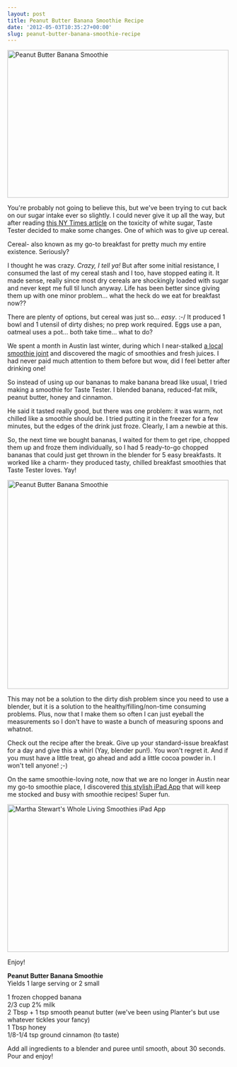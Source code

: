 ```yaml
---
layout: post
title: Peanut Butter Banana Smoothie Recipe
date: '2012-05-03T10:35:27+00:00'
slug: peanut-butter-banana-smoothie-recipe
---
```

<a href="http://www.flickr.com/photos/kstar810/6992840878/" title="Peanut Butter Banana Smoothie by kstar810, on Flickr"><img src="http://farm8.staticflickr.com/7089/6992840878_f69c7741c5.jpg" width="500" height="333" alt="Peanut Butter Banana Smoothie"></a>

You're probably not going to believe this, but we've been trying to cut back on our sugar intake ever so slightly. I could never give it up all the way, but after reading <a href="http://www.nytimes.com/2011/04/17/magazine/mag-17Sugar-t.html?pagewanted=all">this NY Times article</a> on the toxicity of white sugar, Taste Tester decided to make some changes. One of which was to give up cereal. 

Cereal- also known as my go-to breakfast for pretty much my entire existence. Seriously?

I thought he was crazy. <em>Crazy, I tell ya!</em> But after some initial resistance, I consumed the last of my cereal stash and I too, have stopped eating it. It made sense, really since most dry cereals are shockingly loaded with sugar and never kept me full til lunch anyway. Life has been better since giving them up with one minor problem... what the heck do we eat for breakfast now??

There are plenty of options, but cereal was just so... <em>easy</em>. :-/ It produced 1 bowl and 1 utensil of dirty dishes; no prep work required. Eggs use a pan, oatmeal uses a pot… both take time… what to do?

We spent a month in Austin last winter, during which I near-stalked <a href="http://www.juicelandaustin.com/">a local smoothie joint</a> and discovered the magic of smoothies and fresh juices. I had never paid much attention to them before but wow, did I feel better after drinking one!

So instead of using up our bananas to make banana bread like usual, I tried making a smoothie for Taste Tester. I blended banana, reduced-fat milk, peanut butter, honey and cinnamon. 

He said it tasted really good, but there was one problem: it was warm, not chilled like a smoothie should be. I tried putting it in the freezer for a few minutes, but the edges of the drink just froze. Clearly, I am a newbie at this.

So, the next time we bought bananas, I waited for them to get ripe, chopped them up and froze them individually, so I had 5 ready-to-go chopped bananas that could just get thrown in the blender for 5 easy breakfasts. It worked like a charm- they produced tasty, chilled breakfast smoothies that Taste Tester loves. Yay!

<a href="http://www.flickr.com/photos/kstar810/7138923615/" title="Peanut Butter Banana Smoothie by kstar810, on Flickr"><img src="http://farm8.staticflickr.com/7190/7138923615_d17d14d020.jpg" width="500" height="471" alt="Peanut Butter Banana Smoothie"></a>

This may not be a solution to the dirty dish problem since you need to use a blender, but it is a solution to the healthy/filling/non-time consuming problems. Plus, now that I make them so often I can just eyeball the measurements so I don't have to waste a bunch of measuring spoons and whatnot.

Check out the recipe after the break. Give up your standard-issue breakfast for a day and give this a whirl (Yay, blender pun!). You won't regret it. And if you must have a little treat, go ahead and add a little cocoa powder in. I won't tell anyone! ;-)

On the same smoothie-loving note, now that we are no longer in Austin near my go-to smoothie place, I discovered <a href="http://itunes.apple.com/us/app/whole-living-smoothies/id438772951?mt=8">this stylish iPad App</a> that will keep me stocked and busy with smoothie recipes! Super fun.

<a href="http://www.flickr.com/photos/kstar810/7138924103/" title="Martha Stewart's Whole Living Smoothies iPad App by kstar810, on Flickr"><img src="http://farm8.staticflickr.com/7094/7138924103_69cce1117b.jpg" width="500" height="333" alt="Martha Stewart's Whole Living Smoothies iPad App"></a>

Enjoy!

<!--more-->

**Peanut Butter Banana Smoothie**  
Yields 1 large serving or 2 small

1 frozen chopped banana  
2/3 cup 2% milk  
2 Tbsp + 1 tsp smooth peanut butter (we've been using Planter's but use whatever tickles your fancy)  
1 Tbsp honey  
1/8-1/4 tsp ground cinnamon (to taste)  

Add all ingredients to a blender and puree until smooth, about 30 seconds. Pour and enjoy!
